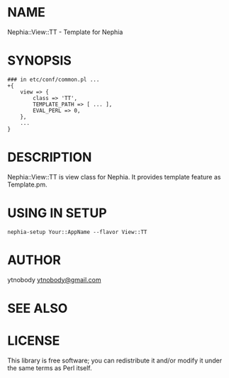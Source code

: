 # NAME

Nephia::View::TT - Template for Nephia

# SYNOPSIS

    ### in etc/conf/common.pl ...
    +{
        view => {
            class => 'TT',
            TEMPLATE_PATH => [ ... ],
            EVAL_PERL => 0,
        },
        ...
    }

# DESCRIPTION

Nephia::View::TT is view class for Nephia. It provides template feature as Template.pm.

# USING IN SETUP

    nephia-setup Your::AppName --flavor View::TT

# AUTHOR

ytnobody <ytnobody@gmail.com>

# SEE ALSO

# LICENSE

This library is free software; you can redistribute it and/or modify
it under the same terms as Perl itself.
